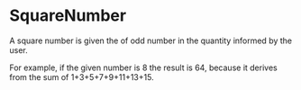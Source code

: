 # SquareNumber

A square number is given the of odd number in the quantity informed by the user. 

For example, if the given number is 8 the result is 64, because it derives from the sum of 1+3+5+7+9+11+13+15.
